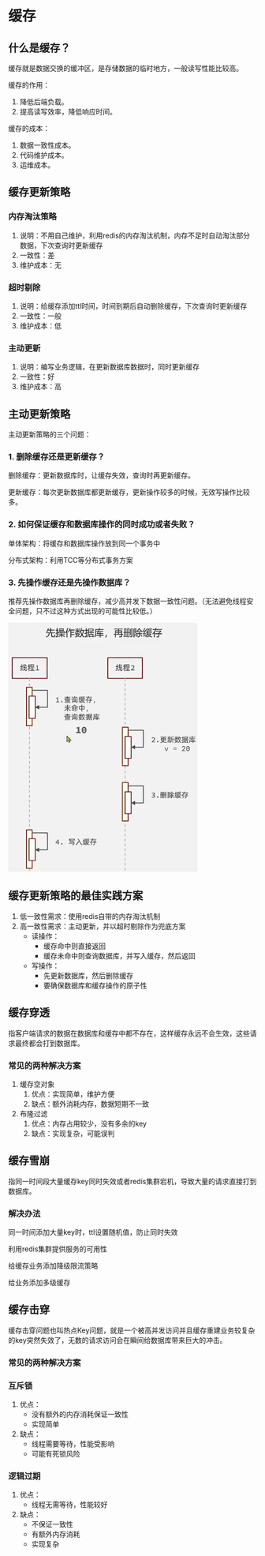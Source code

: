 # 缓存

## 什么是缓存？

缓存就是数据交换的缓冲区，是存储数据的临时地方，一般读写性能比较高。

缓存的作用：

1. 降低后端负载。
2. 提高读写效率，降低响应时间。

缓存的成本：

1. 数据一致性成本。
2. 代码维护成本。
3. 运维成本。

## 缓存更新策略

### 内存淘汰策略

1. 说明：不用自己维护，利用redis的内存淘汰机制，内存不足时自动淘汰部分数据，下次查询时更新缓存
2. 一致性：差
3. 维护成本：无

### 超时剔除

1. 说明：给缓存添加ttl时间，时间到期后自动删除缓存，下次查询时更新缓存
2. 一致性：一般
3. 维护成本：低

### 主动更新

1. 说明：编写业务逻辑，在更新数据库数据时，同时更新缓存
2. 一致性：好
3. 维护成本：高

## 主动更新策略

主动更新策略的三个问题：

### 1. 删除缓存还是更新缓存？

删除缓存：更新数据库时，让缓存失效，查询时再更新缓存。

更新缓存：每次更新数据库都更新缓存，更新操作较多的时候，无效写操作比较多。

### 2. 如何保证缓存和数据库操作的同时成功或者失败？

单体架构：将缓存和数据库操作放到同一个事务中

分布式架构：利用TCC等分布式事务方案

### 3. 先操作缓存还是先操作数据库？

推荐先操作数据库再删除缓存，减少高并发下数据一致性问题。（无法避免线程安全问题，只不过这种方式出现的可能性比较低。）

![image.png](assets/firstUpdate.png)

## 缓存更新策略的最佳实践方案

1. 低一致性需求：使用redis自带的内存淘汰机制
2. 高一致性需求：主动更新，并以超时剔除作为兜底方案
   * 读操作：
     * 缓存命中则直接返回
     * 缓存未命中则查询数据库，并写入缓存，然后返回
   * 写操作：
     * 先更新数据库，然后删除缓存
     * 要确保数据库和缓存操作的原子性

## 缓存穿透

指客户端请求的数据在数据库和缓存中都不存在，这样缓存永远不会生效，这些请求最终都会打到数据库。

### 常见的两种解决方案

1. 缓存空对象
   1. 优点：实现简单，维护方便
   2. 缺点：额外消耗内存，数据短期不一致
2. 布隆过滤
   1. 优点：内存占用较少，没有多余的key
   2. 缺点：实现复杂，可能误判

## 缓存雪崩

指同一时间段大量缓存key同时失效或者redis集群宕机，导致大量的请求直接打到数据库。

### 解决办法

同一时间添加大量key时，ttl设置随机值，防止同时失效

利用redis集群提供服务的可用性

给缓存业务添加降级限流策略

给业务添加多级缓存

## 缓存击穿

缓存击穿问题也叫热点Key问题，就是一个被高并发访问并且缓存重建业务较复杂的key突然失效了，无数的请求访问会在瞬间给数据库带来巨大的冲击。

### 常见的两种解决方案

### 互斥锁

1. 优点：
   * 没有额外的内存消耗保证一致性
   * 实现简单
2. 缺点：
   * 线程需要等待，性能受影响
   * 可能有死锁风险

### 逻辑过期

1. 优点：
   * 线程无需等待，性能较好
2. 缺点：
   * 不保证一致性
   * 有额外内存消耗
   * 实现复杂
